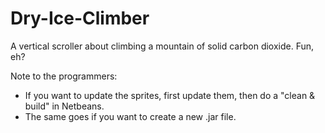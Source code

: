 Dry-Ice-Climber
===============

A vertical scroller about climbing a mountain of solid carbon dioxide.
Fun, eh?

Note to the programmers:
- If you want to update the sprites, first update them, then do a "clean & build" in Netbeans.
- The same goes if you want to create a new .jar file.
